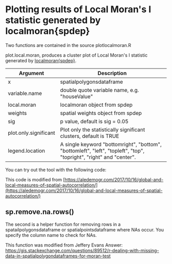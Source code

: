 # Plotting results of Local Moran's I statistic generated by localmoran{spdep}

Two functions are contained in the source plotlocalmoran.R

plot.local.moran, produces a cluster plot of Local Moran's I statistic generated by [localmoran{spdep}](https://cran.r-project.org/web/packages/spdep/spdep.pdf).  

Argument | Description
--- | ---
x | spatialpolygonsdataframe
variable.name | double quote variable name, e.g. "houseValue"
local.moran | localmoran object from spdep
weights | spatial weights object from spdep
sig | p value, default is sig = 0.05
plot.only.significant | Plot only the statistically significant clusters, default is TRUE
legend.location | A single keyword "bottomright", "bottom", "bottomleft", "left", "topleft", "top", "topright", "right" and "center".

You can try out the tool with the following code:



This code is modified from [https://aledemogr.com/2017/10/16/global-and-local-measures-of-spatial-autocorrelation/](https://aledemogr.com/2017/10/16/global-and-local-measures-of-spatial-autocorrelation/)



## sp.remove.na.rows()

The second is a helper function for removing rows in a spatailpolygonsdataframe or spatialpointsdataframe where NAs occur. You specify the column name to check for NAs.

This function was modified from Jeffery Evans Answer: https://gis.stackexchange.com/questions/89512/r-dealing-with-missing-data-in-spatialpolygondataframes-for-moran-test
